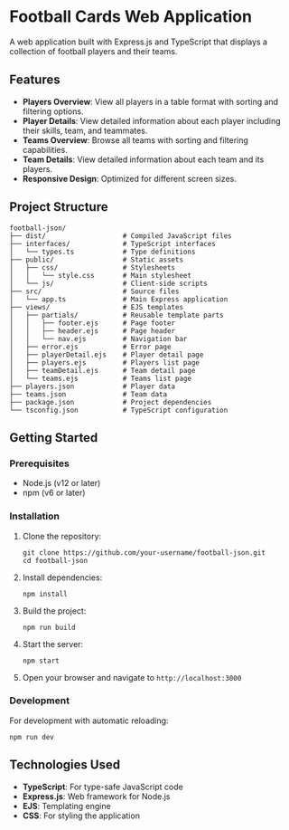 # Football Cards Web Application

A web application built with Express.js and TypeScript that displays a collection of football players and their teams.

## Features

- **Players Overview**: View all players in a table format with sorting and filtering options.
- **Player Details**: View detailed information about each player including their skills, team, and teammates.
- **Teams Overview**: Browse all teams with sorting and filtering capabilities.
- **Team Details**: View detailed information about each team and its players.
- **Responsive Design**: Optimized for different screen sizes.

## Project Structure

```
football-json/
├── dist/                   # Compiled JavaScript files
├── interfaces/             # TypeScript interfaces
│   └── types.ts            # Type definitions
├── public/                 # Static assets
│   ├── css/                # Stylesheets
│   │   └── style.css       # Main stylesheet
│   └── js/                 # Client-side scripts
├── src/                    # Source files
│   └── app.ts              # Main Express application
├── views/                  # EJS templates
│   ├── partials/           # Reusable template parts
│   │   ├── footer.ejs      # Page footer
│   │   ├── header.ejs      # Page header
│   │   └── nav.ejs         # Navigation bar
│   ├── error.ejs           # Error page
│   ├── playerDetail.ejs    # Player detail page
│   ├── players.ejs         # Players list page
│   ├── teamDetail.ejs      # Team detail page
│   └── teams.ejs           # Teams list page
├── players.json            # Player data
├── teams.json              # Team data
├── package.json            # Project dependencies
└── tsconfig.json           # TypeScript configuration
```

## Getting Started

### Prerequisites

- Node.js (v12 or later)
- npm (v6 or later)

### Installation

1. Clone the repository:
   ```
   git clone https://github.com/your-username/football-json.git
   cd football-json
   ```

2. Install dependencies:
   ```
   npm install
   ```

3. Build the project:
   ```
   npm run build
   ```

4. Start the server:
   ```
   npm start
   ```

5. Open your browser and navigate to `http://localhost:3000`

### Development

For development with automatic reloading:
```
npm run dev
```

## Technologies Used

- **TypeScript**: For type-safe JavaScript code
- **Express.js**: Web framework for Node.js
- **EJS**: Templating engine
- **CSS**: For styling the application 